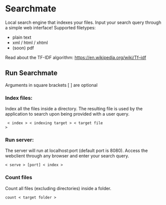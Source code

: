 # Searchmate
Local search engine that indexes your files. Input your search query through a simple web interface!
Supported filetypes: 
- plain text
- xml / html / xhtml
- (soon) pdf

Read about the TF-IDF algorithm: https://en.wikipedia.org/wiki/Tf–idf

## Run Searchmate
Arguments in square brackets [ ] are optional

### Index files:
Index all the files inside a directory.
The resulting file is used by the application to search upon being provided with a user query.

<code> < index > < indexing target > < target file > </code>

### Run server:
The server will run at localhost:port (default port is 8080). Access the webclient through any browser and enter your search query.

<code>< serve > [port] < index > </code>

### Count files
Count all files (excluding directories) inside a folder.

<code>count < target folder ></code>
